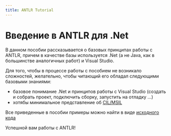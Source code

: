 ```yaml
---
title: ANTLR Tutorial
---
```


# Введение в ANTLR для .Net
В данном пособии рассказывается о базовых принципах работы с ANTLR, причем в качестве базы используется .Net (а не Java, как в большинстве аналогичных работ) и Visual Studio.

Для того, чтобы в процессе работы с пособием не возникало сложностей, желательно, чтобы читающий его обладал следующими базовыми знаниями:
- базовое понимание .Net и принципов работы с Visual Studio (создать и собрать проект, подключить сборку, запустить на отладку ...)
- хотябы минимальное представление об [CIL/MSIL](https://en.wikipedia.org/wiki/Common_Intermediate_Language)

Все приведенные в пособии примеры можно найти в  виде [исходного кода](https://github.com/MihailRomanov/antlr_tutorial/tree/master/src)

Успешной вам работы с ANTLR!